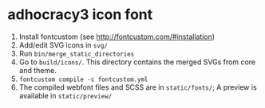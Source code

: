 # adhocracy3 icon font

1.  Install fontcustom (see <http://fontcustom.com/#installation>)
2.  Add/edit SVG icons in `svg/`
3.  Run `bin/merge_static_directories`
4.  Go to `build/icons/`. This directory contains the merged SVGs from core and theme.
5.  `fontcustom compile -c fontcustom.yml`
6.  The compiled webfont files and SCSS are in `static/fonts/`; A preview is available in `static/preview/`
